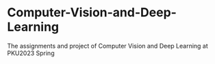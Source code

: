 # Computer-Vision-and-Deep-Learning

The assignments and project of Computer Vision and Deep Learning at PKU2023 Spring
